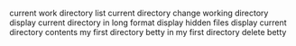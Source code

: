 current work directory
list current directory
change working directory
display current directory in long format
display hidden files
display current directory contents
my first directory
betty in my first directory
delete betty
